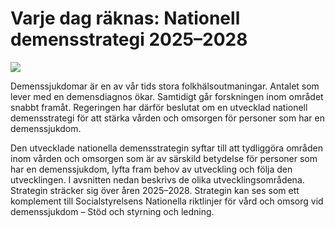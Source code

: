 # Varje dag räknas: Nationell demensstrategi 2025–2028

![](/contentassets/1a060d48bb854289b0a7e980b1402670/demensstrategi_omslag3.jpg?width=150&quality=85)

Demenssjukdomar är en av vår tids stora folkhälsoutmaningar. Antalet som lever med en demensdiagnos ökar. Samtidigt går forskningen inom området snabbt framåt. Regeringen har därför beslutat om en utvecklad nationell demensstrategi för att stärka vården och omsorgen för personer som har en demenssjukdom.

Den utvecklade nationella demensstrategin syftar till att tydliggöra områden inom vården och omsorgen som är av särskild betydelse för personer som har en demenssjukdom, lyfta fram behov av utveckling och följa den utvecklingen. I avsnitten nedan beskrivs de olika utvecklingsområdena. Strategin sträcker sig över åren 2025–2028. Strategin kan ses som ett komplement till Socialstyrelsens Nationella riktlinjer för vård och omsorg vid demenssjukdom – Stöd och styrning och ledning.
